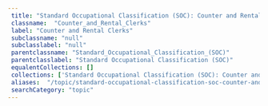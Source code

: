 ```yaml
--- 
 title: "Standard Occupational Classification (SOC): Counter and Rental Clerks" 
 classname:  "Counter_and_Rental_Clerks" 
 label: "Counter and Rental Clerks" 
 subclassname: "null" 
 subclasslabel: "null" 
 parentclassname: "Standard_Occupational_Classification_(SOC)" 
 parentclasslabel: "Standard Occupational Classification (SOC)" 
 equalentCollections: [] 
 collections: ['Standard Occupational Classification (SOC): Counter and Rental Clerks']
 aliases:  "/topic/standard-occupational-classification-soc-counter-and-rental-clerks"  
 searchCategory: "topic" 
---
```

